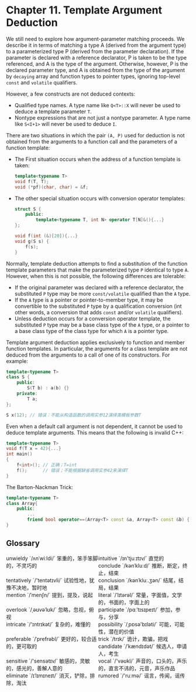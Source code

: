# Chapter 11. Template Argument Deduction



We still need to explore how argument-parameter matching proceeds. We describe it in terms of matching a type A (derived from the argument type) to a parameterized type P (derived from the parameter declaration). If the parameter is declared with a reference declarator, P is taken to be the type referenced, and A is the type of the argument. Otherwise, however, P is the declared parameter type, and A is obtained from the type of the argument by `decaying` array and function types to pointer types, ignoring top-level `const` and `volatile` qualifiers.

However, a few constructs are not deduced contexts:

- Qualified type names. A type name like `Q<T>::X` will never be used to deduce a template parameter `T`.
- Nontype expressions that are not just a nontype parameter. A type name like `S<I+1>` will never be used to deduce `I`.

There are two situations in which the pair `(A, P)` used for deduction is not obtained from the arguments to a function call and the parameters of a function template:

- The First situation occurs when the address of a function template is taken:

  ```c++
  template<typename T>
  void f(T, T);
  void (*pf)(char, char) = &f;
  ```

- The other special situation occurs with conversion operator templates:

  ```c++
  struct S {
      public:
          template<typename T, int N> operator T[N]&(){...}
  };
  
  void f(int (&)[20]){...}
  void g(S s) {
      f(s);
  }
  ```

Normally, template deduction attempts to find a substitution of the function template parameters that make the parameterized type `P` identical to type `A`. However, when this is not possible, the following differences are tolerable:

- If the original parameter was declared with a reference declarator, the substituted `P` type may be more `const/volatile` qualified than the `A` type.
- If the `A` type is a pointer or pointer-to-member type, it may be convertible to the substituted `P` type by a qualification conversion (int other words, a conversion that adds `const` and/or `volatile` qualifiers).
- Unless deduction occurs for a conversion operator template, the substituted `P` type may be a base class type of the `A` type, or a pointer to a base class type of the class type for which `A` is a pointer type.

Template argument deduction applies exclusively to function and member function templates. In particular, the arguments for a class template are not deduced from the arguments to a call of one of its constructors. For example:

```c++
template<typename T>
class S {
    public:
    	S(T b) : a(b) {}
    private:
    	T a;
};

S x(12); // 错误：不能从构造函数的调用实参12演绎类模板参数T
```

Even when a default call argument is not dependent, it cannot be used to deduce template arguments. This means that the following is invalid C++:

```c++
template<typename T>
void f(T x = 42){...}
int main()
{
    f<int>(); // 正确；T=int
    f();      // 错误；不能根据缺省调用实参42来演绎T
}
```

The Barton-Nackman Trick:

```c++
template<typename T>
class Array{
    public:
    	...
        friend bool operator==(Array<T> const &a, Array<T> const &b) {...}
}
```



## Glossary

<div style="width: 50%; float:left;">unwieldy `/ʌnˈwiːldi/` 笨重的，笨手笨脚的，不灵巧的</div>
<div style="width: 50%; float:left;">intuitive `/ɪn'tjuːɪtɪv/` 直觉的</div>
<div style="width: 50%; float:left;">conclude `/kənˈkluːd/` 推断，断定，终止，结束</div>
<div style="width: 50%; float:left;">tentatively `/'tentətɪvli/` 试验性地，犹豫不决地，暂时地</div>
<div style="width: 50%; float:left;">conclusion `/kənˈkluː.ʒən/` 结尾，结局，结果</div>
<div style="width: 50%; float:left;">mention `/ˈmenʃn/` 提到，提及，说起</div>
<div style="width: 50%; float:left;">literal `/ˈlɪtərəl/` 常量，字面值，文学的，书面的，字面上的</div>
<div style="width: 50%; float:left;">overlook `/ˌəʊvəˈlʊk/` 忽略，忽视，俯视</div>
<div style="width: 50%; float:left;">participate `/pɑːˈtɪsɪpeɪt/` 参加，参与，分享</div>
<div style="width: 50%; float:left;">intricate `/'ɪntrɪkət/` 复杂的，难懂的</div>
<div style="width: 50%; float:left;">possibility `/ˌpɒsə'bɪləti/` 可能，可能性，潜在的价值</div>
<div style="width: 50%; float:left;">preferable `/ˈprefrəbl/` 更好的，较合适的，更可取的</div>
<div style="width: 50%; float:left;">trick `/trɪk/` 诡计，欺骗，把戏</div>
<div style="width: 50%; float:left;">candidate `/ˈkændɪdət/` 候选人，申请人，考生</div>
<div style="width: 50%; float:left;">sensitive `/'sensətɪv/` 敏感的，灵敏的，感光的，善解人意的</div>
<div style="width: 50%; float:left;">vocal `/'vəʊkl/` 声音的，口头的，声乐的，直言不讳的，元音，声乐作品</div>
<div style="width: 50%; float:left;">eliminate `/ɪˈlɪmɪneɪt/` 消灭，铲除，排除，淘汰</div>
<div style="width: 50%; float:left;">rumored `/'ruːmə/` 谣言，传闻，谣传</div>